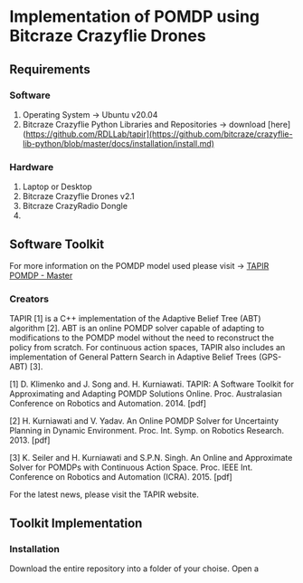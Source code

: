 # Implementation of POMDP using Bitcraze Crazyflie Drones

## Requirements
### Software
1. Operating System -> Ubuntu v20.04
2. Bitcraze Crazyflie Python Libraries and Repositories -> download [here](https://github.com/RDLLab/tapir](https://github.com/bitcraze/crazyflie-lib-python/blob/master/docs/installation/install.md)

### Hardware
1. Laptop or Desktop
2. Bitcraze Crazyflie Drones v2.1
3. Bitcraze CrazyRadio Dongle
4. 

## Software Toolkit
For more information on the POMDP model used please visit -> [TAPIR POMDP - Master](https://github.com/RDLLab/tapir)

### Creators
TAPIR [1] is a C++ implementation of the Adaptive Belief Tree (ABT) algorithm [2]. ABT is an online POMDP solver capable of adapting to modifications to the POMDP model without the need to reconstruct the policy from scratch. For continuous action spaces, TAPIR also includes an implementation of General Pattern Search in Adaptive Belief Trees (GPS-ABT) [3].

[1] D. Klimenko and J. Song and. H. Kurniawati. TAPIR: A Software Toolkit for Approximating and Adapting POMDP Solutions Online. Proc. Australasian Conference on Robotics and Automation. 2014. [pdf]

[2] H. Kurniawati and V. Yadav. An Online POMDP Solver for Uncertainty Planning in Dynamic Environment. Proc. Int. Symp. on Robotics Research. 2013. [pdf]

[3] K. Seiler and H. Kurniawati and S.P.N. Singh. An Online and Approximate Solver for POMDPs with Continuous Action Space. Proc. IEEE Int. Conference on Robotics and Automation (ICRA). 2015. [pdf]

For the latest news, please visit the TAPIR website.

## Toolkit Implementation

### Installation
Download the entire repository into a folder of your choise.
Open a 
